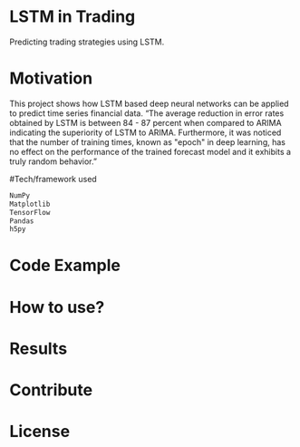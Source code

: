 # LSTM in Trading
Predicting trading strategies using LSTM. 
# Motivation
This project shows how LSTM based deep neural networks can be applied to predict time series financial data.
“The average reduction in error rates obtained by LSTM is between 84 - 87 percent when compared to ARIMA indicating the superiority of LSTM to ARIMA. Furthermore, it was noticed that the number of training times, known as "epoch" in deep learning, has no effect on the performance of the trained forecast model and it exhibits a truly random behavior.”

#Tech/framework used
```bash
NumPy 
Matplotlib 
TensorFlow 
Pandas
h5py
```
# Code Example
 
# How to use?

# Results
 
# Contribute
 
# License
